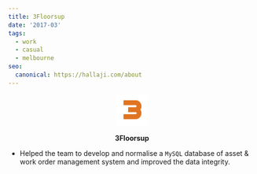 ```yaml
---
title: 3Floorsup
date: '2017-03'
tags:
  - work
  - casual
  - melbourne
seo:
  canonical: https://hallaji.com/about
---
```

<p align='center'>
  <img src='/stories/3floorsup/3floorsup.png' height='64' />
</p>
<p align='center'>
  <b>3Floorsup</b>
</p>

* Helped the team to develop and normalise a `MySQL` database of asset & work order management system and improved the
data integrity.
